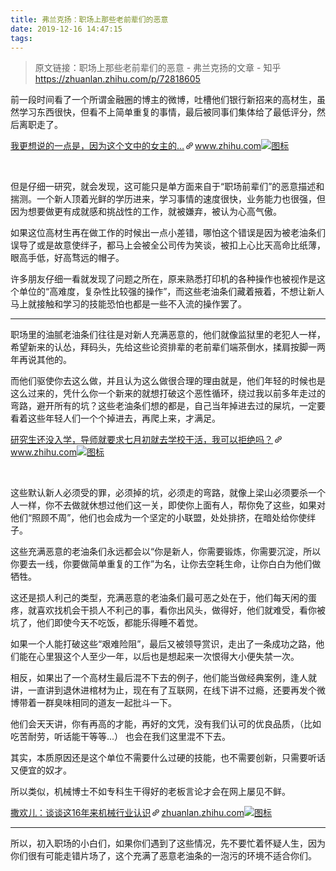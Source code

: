 ```yaml
---
title: 弗兰克扬：职场上那些老前辈们的恶意
date: 2019-12-16 14:47:15
tags:
---
```

> 原文链接：职场上那些老前辈们的恶意 - 弗兰克扬的文章 - 知乎
       <https://zhuanlan.zhihu.com/p/72818605>
<div class="Post-RichTextContainer"><div class="RichText ztext Post-RichText"><p>前一段时间看了一个所谓金融圈的博主的微博，吐槽他们银行新招来的高材生，虽然学习东西很快，但看不上简单重复的事情，最后被同事们集体给了最低评分，然后离职走了。 </p><a target="_blank" href="https://www.zhihu.com/pin/1131919052335120384" data-draft-node="block" data-draft-type="link-card" data-image="https://zhstatic.zhihu.com/assets/zhihu/editor/zhihu-card-default.svg" class="LinkCard LinkCard--hasImage" data-za-detail-view-id="172"><span class="LinkCard-backdrop" style="background-image:url(https://zhstatic.zhihu.com/assets/zhihu/editor/zhihu-card-default.svg)"></span><span class="LinkCard-content"><span class="LinkCard-text"><span class="LinkCard-title" data-text="true">我更想说的一点是，因为这个文中的女主的…</span><span class="LinkCard-meta"><span style="display:inline-flex;align-items:center">​<svg class="Zi Zi--InsertLink" fill="currentColor" viewBox="0 0 24 24" width="17" height="17"><path d="M6.77 17.23c-.905-.904-.94-2.333-.08-3.193l3.059-3.06-1.192-1.19-3.059 3.058c-1.489 1.489-1.427 3.954.138 5.519s4.03 1.627 5.519.138l3.059-3.059-1.192-1.192-3.059 3.06c-.86.86-2.289.824-3.193-.08zm3.016-8.673l1.192 1.192 3.059-3.06c.86-.86 2.289-.824 3.193.08.905.905.94 2.334.08 3.194l-3.059 3.06 1.192 1.19 3.059-3.058c1.489-1.489 1.427-3.954-.138-5.519s-4.03-1.627-5.519-.138L9.786 8.557zm-1.023 6.68c.33.33.863.343 1.177.029l5.34-5.34c.314-.314.3-.846-.03-1.176-.33-.33-.862-.344-1.176-.03l-5.34 5.34c-.314.314-.3.846.03 1.177z" fill-rule="evenodd"></path></svg></span>www.zhihu.com</span></span><span class="LinkCard-imageCell"><img class="LinkCard-image LinkCard-image--square" alt="图标" src="https://zhstatic.zhihu.com/assets/zhihu/editor/zhihu-card-default.svg"></span></span></a><p class="ztext-empty-paragraph"><br></p><p>但是仔细一研究，就会发现，这可能只是单方面来自于“职场前辈们”的恶意描述和揣测。一个新人顶着光鲜的学历进来，学习事情的速度很快，业务能力也很强，但因为想要做更有成就感和挑战性的工作，就被嫌弃，被认为心高气傲。</p><p>如果这位高材生再在做工作的时候出一点小差错，哪怕这个错误是因为被老油条们误导了或是故意使绊子，都马上会被全公司传为笑谈，被扣上心比天高命比纸薄，眼高手低，好高骛远的帽子。</p><p>许多朋友仔细一看就发现了问题之所在，原来熟悉打印机的各种操作也被视作是这个单位的“高难度，复杂性比较强的操作”，而这些老油条们藏着掖着，不想让新人马上就接触和学习的技能恐怕也都是一些不入流的操作罢了。</p><hr><p>职场里的油腻老油条们往往是对新人充满恶意的，他们就像监狱里的老犯人一样，希望新来的认怂，拜码头，先给这些论资排辈的老前辈们端茶倒水，揉肩按脚一两年再说其他的。</p><p>而他们驱使你去这么做，并且认为这么做很合理的理由就是，他们年轻的时候也是这么过来的，凭什么你一个新来的就想打破这个恶性循环，绕过我以前多年走过的弯路，避开所有的坑？这些老油条们想的都是，自己当年掉进去过的屎坑，一定要看着这些年轻人们一个个掉进去，再爬上来，才满足。</p><a target="_blank" href="https://www.zhihu.com/question/332289835/answer/734618390?hb_wx_block=0" data-draft-node="block" data-draft-type="link-card" data-image="https://pic3.zhimg.com/v2-7baf72bfe8091c9e43e4253a665e1222_180x120.jpg" data-image-width="599" data-image-height="422" class="LinkCard LinkCard--hasImage" data-za-detail-view-id="172"><span class="LinkCard-backdrop" style="background-image:url(https://pic3.zhimg.com/v2-7baf72bfe8091c9e43e4253a665e1222_180x120.jpg)"></span><span class="LinkCard-content"><span class="LinkCard-text"><span class="LinkCard-title" data-text="true">研究生还没入学，导师就要求七月初就去学校干活，我可以拒绝吗？</span><span class="LinkCard-meta"><span style="display:inline-flex;align-items:center">​<svg class="Zi Zi--InsertLink" fill="currentColor" viewBox="0 0 24 24" width="17" height="17"><path d="M6.77 17.23c-.905-.904-.94-2.333-.08-3.193l3.059-3.06-1.192-1.19-3.059 3.058c-1.489 1.489-1.427 3.954.138 5.519s4.03 1.627 5.519.138l3.059-3.059-1.192-1.192-3.059 3.06c-.86.86-2.289.824-3.193-.08zm3.016-8.673l1.192 1.192 3.059-3.06c.86-.86 2.289-.824 3.193.08.905.905.94 2.334.08 3.194l-3.059 3.06 1.192 1.19 3.059-3.058c1.489-1.489 1.427-3.954-.138-5.519s-4.03-1.627-5.519-.138L9.786 8.557zm-1.023 6.68c.33.33.863.343 1.177.029l5.34-5.34c.314-.314.3-.846-.03-1.176-.33-.33-.862-.344-1.176-.03l-5.34 5.34c-.314.314-.3.846.03 1.177z" fill-rule="evenodd"></path></svg></span>www.zhihu.com</span></span><span class="LinkCard-imageCell"><img class="LinkCard-image LinkCard-image--horizontal" alt="图标" src="https://pic3.zhimg.com/v2-7baf72bfe8091c9e43e4253a665e1222_180x120.jpg"></span></span></a><p class="ztext-empty-paragraph"><br></p><p>这些默认新人必须受的罪，必须掉的坑，必须走的弯路，就像上梁山必须要杀一个人一样，你不去做就休想过他们这一关，即使你上面有人，帮你免了这些，如果对他们“照顾不周”，他们也会成为一个坚定的小联盟，处处排挤，在暗处给你使绊子。</p><p>这些充满恶意的老油条们永远都会以“你是新人，你需要锻炼，你需要沉淀，所以你要去一线，你要做简单重复的工作”为名，让你去空耗生命，让你白白为他们做牺牲。</p><p>这还是损人利己的类型，充满恶意的老油条们最可恶之处在于，他们每天闲的蛋疼，就喜欢找机会干损人不利己的事，看你出风头，做得好，他们就难受，看你被坑了，他们即使今天不吃饭，都能乐得睡不着觉。</p><p>如果一个人能打破这些“艰难险阻”，最后又被领导赏识，走出了一条成功之路，他们能在心里狠这个人至少一年，以后也是想起来一次恨得大小便失禁一次。</p><p>相反，如果出了一个高材生最后混不下去的例子，他们能当做经典案例，逢人就讲，一直讲到退休进棺材为止，现在有了互联网，在线下讲不过瘾，还要再发个微博带着一群臭味相同的道友一起批斗一下。</p><p>他们会天天讲，你有再高的才能，再好的文凭，没有我们认可的优良品质，（比如吃苦耐劳，听话能干等等...） 也会在我们这里混不下去。</p><p>其实，本质原因还是这个单位不需要什么过硬的技能，也不需要创新，只需要听话又便宜的奴才。</p><p>所以类似，机械博士不如专科生干得好的老板言论才会在网上屡见不鲜。</p><a target="_blank" href="https://zhuanlan.zhihu.com/p/63254405" data-draft-node="block" data-draft-type="link-card" data-image="https://pic4.zhimg.com/v2-b6cdab620fc248810e2089d062305f63_180x120.jpg" data-image-width="998" data-image-height="566" class="LinkCard LinkCard--hasImage" data-za-detail-view-id="172"><span class="LinkCard-backdrop" style="background-image:url(https://pic4.zhimg.com/v2-b6cdab620fc248810e2089d062305f63_180x120.jpg)"></span><span class="LinkCard-content"><span class="LinkCard-text"><span class="LinkCard-title" data-text="true">撒欢儿：谈谈这16年来机械行业认识</span><span class="LinkCard-meta"><span style="display:inline-flex;align-items:center">​<svg class="Zi Zi--InsertLink" fill="currentColor" viewBox="0 0 24 24" width="17" height="17"><path d="M6.77 17.23c-.905-.904-.94-2.333-.08-3.193l3.059-3.06-1.192-1.19-3.059 3.058c-1.489 1.489-1.427 3.954.138 5.519s4.03 1.627 5.519.138l3.059-3.059-1.192-1.192-3.059 3.06c-.86.86-2.289.824-3.193-.08zm3.016-8.673l1.192 1.192 3.059-3.06c.86-.86 2.289-.824 3.193.08.905.905.94 2.334.08 3.194l-3.059 3.06 1.192 1.19 3.059-3.058c1.489-1.489 1.427-3.954-.138-5.519s-4.03-1.627-5.519-.138L9.786 8.557zm-1.023 6.68c.33.33.863.343 1.177.029l5.34-5.34c.314-.314.3-.846-.03-1.176-.33-.33-.862-.344-1.176-.03l-5.34 5.34c-.314.314-.3.846.03 1.177z" fill-rule="evenodd"></path></svg></span>zhuanlan.zhihu.com</span></span><span class="LinkCard-imageCell"><img class="LinkCard-image LinkCard-image--horizontal" alt="图标" src="https://pic4.zhimg.com/v2-b6cdab620fc248810e2089d062305f63_180x120.jpg"></span></span></a><hr><p>所以，初入职场的小白们，如果你们遇到了这些情况，先不要忙着怀疑人生，因为你们很有可能走错片场了，这个充满了恶意老油条的一泡污的环境不适合你们。</p></div></div>